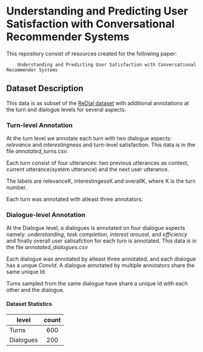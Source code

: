 # Understanding and Predicting User Satisfaction with Conversational Recommender Systems


This repository consist of resources created for the following paper:


        Understanding and Predicting User Satisfaction with Conversational Recommender Systems
  

## Dataset Description

This data is as subset of the [ReDial dataset](https://redialdata.github.io/website/) with additional annotations at the turn and dialogue levels for several aspects. 

### Turn-level Annotation

At the turn level we annotate each turn with two dialogue aspects: *relevance* and *interestingness* and turn-level satisfaction. This data is in the file *annotated_turns.csv*.

Each turn consist of four utterances: two previous utterances as context, current utterance(system utterance) and the next user utterance. 

The labels are relevanceK, interestingessK and overallK, where K is the turn number.

Each turn was annotated with atleast three annotators.


### Dialogue-level Annotation

At the Dialogue level, a dialogues is annotated on four dialogue aspects namely: *understanding*, *task completion*, *interest arousal*, and *efficiency* and finally overall user satisafction for each turn is annotated. This data is in the file *annotated_dialogues.csv*

Each dialogue was annotated by atleast three annotated, and each dialogue has a unque *ConvId*. A dialogue annotated by multiple annotators share the same unique Id.

Turns sampled from the same dialogue have share a unique Id with each other and the dialogue.

#### Dataset Statistics


| level        | count           | 
| ------------- |:-------------:|
| Turns     | 600 |
| Dialogues     | 200      |   




